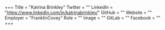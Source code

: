 +++
Title = "Katrina Brinkley"
Twitter = ""
LinkedIn = "https://www.linkedin.com/in/katrinabrinkley/"
GitHub = ""
Website = ""
Employer = "FranklinCovey"
Role = ""
Image = ""
GitLab = ""
Facebook = ""
+++
